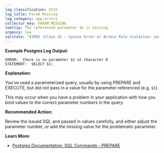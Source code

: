 ```yaml
---
log_classification: U132
log_title: Param Missing
log_category: app-errors
collector_key: PARAM_MISSING
tooltip: The referenced parameter $n is missing
urgency: low
sqlstate: "42P02 (Class 42 — Syntax Error or Access Rule Violation: undefined_parameter)"
---
```


**Example Postgres Log Output:**

```
ERROR:  there is no parameter $1 at character 8
STATEMENT:  SELECT $1;
```

**Explanation:**

You've used a parameterized query, usually by using PREPARE and EXECUTE, but did
not pass in a value for the parameter referenced (e.g. `$1`).

This may occur when you have a problem in your application with how you bind
values to the correct parameter numbers in the query.

**Recommended Action:**

Review the issued SQL and passed in values carefully, and either adjust the
parameter number, or add the missing value for the problematic parameter.

**Learn More:**

* [Postgres Documentation: SQL Commands - PREPARE](https://www.postgresql.org/docs/current/static/sql-prepare.html)
